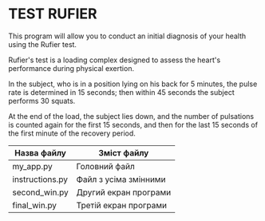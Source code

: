 # TEST RUFIER
This program will allow you to conduct an initial diagnosis of your health using the Rufier test.

Rufier's test is a loading complex designed to assess the heart's performance during physical exertion.

In the subject, who is in a position lying on his back for 5 minutes, the pulse rate is determined in 15 seconds; then within 45 seconds the subject performs 30 squats.

At the end of the load, the subject lies down, and the number of pulsations is counted again for the first 15 seconds, and then for the last 15 seconds of the first minute of the recovery period.



Назва файлу    |  Зміст файлу
---------------|------------
my_app.py      | Головний файл
instructions.py| Файл з усіма змінними
second_win.py  | Другий екран програми
final_win.py   | Третій екран програми
